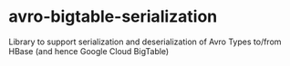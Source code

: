 # avro-bigtable-serialization

Library to support serialization and deserialization of Avro Types to/from HBase (and hence Google Cloud BigTable)
